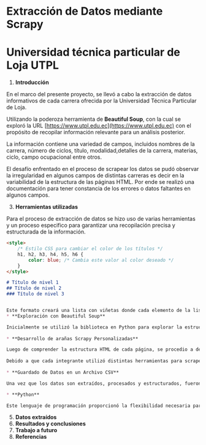 # Extracción de Datos mediante Scrapy
# Universidad técnica particular de Loja UTPL

1. **Introducción**
   
En el marco del presente proyecto, se llevó a cabo la extracción de datos informativos de cada carrera ofrecida por la Universidad Técnica Particular de Loja.

Utilizando la poderoza herramienta de **Beautiful Soup**, con la cual se exploró la URL [https://www.utpl.edu.ec](https://www.utpl.edu.ec)  con el propósito de recopilar información relevante para un análisis posterior.

La información contiene una variedad de campos, incluidos nombres de la carrera, número de ciclos, título, modalidad,detalles de la carrera, materias, ciclo, campo ocupacional entre otros.

El desafío enfrentado en el proceso de scrapear los datos se pudó observar la irregularidad en algunos campos de distintas carreras es decir en la variabilidad de la estructura de las páginas HTML. Por ende se realizó una documentación para tener constancia de los errores o datos faltantes en algunos campos.

3. **Herramientas utilizadas**
   
Para el proceso de extracción de datos se hizo uso de varias herramientas y un proceso especifico para garantizar una recopilación precisa y estructurada de la información.


```markdown
<style>
    /* Estilo CSS para cambiar el color de los títulos */
    h1, h2, h3, h4, h5, h6 {
        color: blue; /* Cambia este valor al color deseado */
    }
</style>

# Título de nivel 1
## Título de nivel 2
### Título de nivel 3
```


```markdown

Este formato creará una lista con viñetas donde cada elemento de la lista (en este caso, lenguajes de programación) está seguido por una descripción en la línea siguiente. Asegúrate de dejar una línea en blanco después de cada descripción para que Markdown interprete correctamente el formato de la lista.
* **Exploración con Beautiful Soup**

Inicialmente se utilizó la biblioteca en Python para explorar la estructura HTML de las paginas del sitio WEb UTPL para cada carrera, lo que permitió identificar los elementos y atributos relevantes que contenían la información deseada.
   
* **Desarrollo de arañas Scrapy Personalizadas**

Luego de comprender la estructura HTML de cada página, se procedio a desarrollar arañas Scrapy personalizadas para cada modalidad.
   
Debido a que cada integrante utilizó distintas herramientas para scrapear, se procedio a combinar y unificar el código en una única araña Scrapy con BeatifulSoup.
   
* **Guardado de Datos en un Archivo CSV**

Una vez que los datos son extraídos, procesados y estructurados, fueron guardados en un archivo CSV para su fácil manejo y análisis posterior.

* **Python**

Este lenguaje de programación proporcionó la flexibilidad necesaria para adaptar el proceso según nuestros requerimientos.
```   
5. **Datos extraídos**
6. **Resultados y conclusiones**
7. **Trabajo a futuro**
8. **Referencias**
